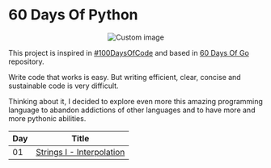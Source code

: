 # 60 Days Of Python

<p align="center">
  <img src="https://raw.github.com/marcosvbras/60-days-of-python/master/images/computer.png" alt="Custom image"/>
</p>

This project is inspired in [#100DaysOfCode](https://medium.freecodecamp.org/join-the-100daysofcode-556ddb4579e4) and based in [60 Days Of Go](https://github.com/cassiobotaro/60-days-of-go) repository.

Write code that works is easy. But writing efficient, clear, concise and sustainable code is very difficult.

Thinking about it, I decided to explore even more this amazing programming language to abandon addictions of other languages and to have more and more pythonic abilities.

| Day | Title      |
| --- |:----------:|
| 01 | [Strings I - Interpolation](day01/)|
